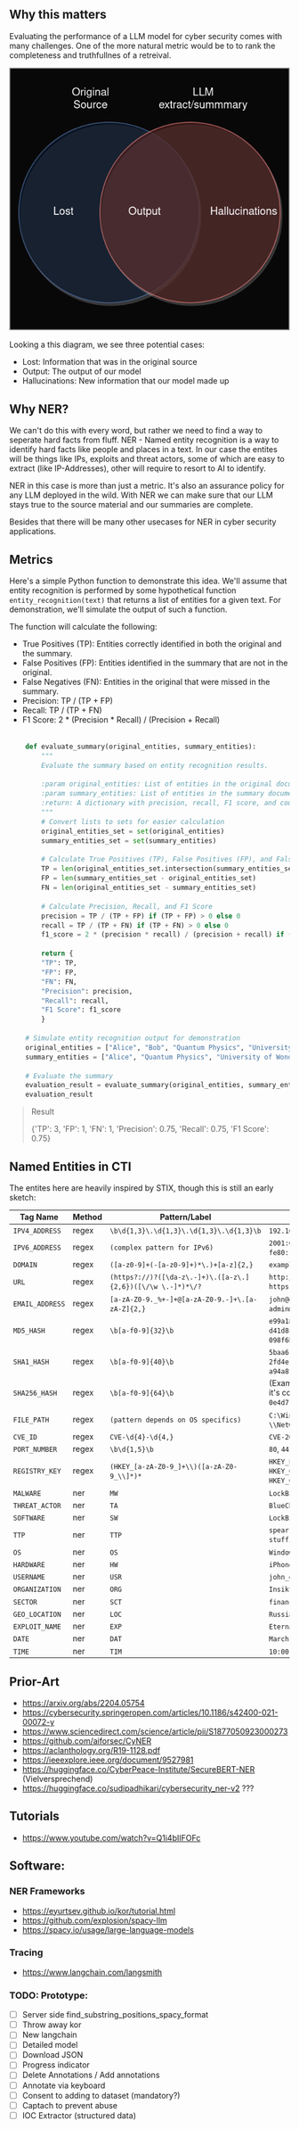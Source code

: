 ## Why this matters

Evaluating the performance of a LLM model for cyber security comes with many challenges.
One of the more natural metric would be to to rank the completeness and truthfullnes of a retreival.

![venn-diagram.drawio.png](venn-diagram.drawio.png)

Looking a this diagram, we see three potential cases:

 - Lost: Information that was in the original source
 - Output: The output of our model
 - Hallucinations: New information that our model made up

## Why NER?

We can't do this with every word, but rather we need to find a way to seperate hard facts from fluff.
NER - Named entity recognition is a way to identify hard facts like people and places in a text.
In our case the entites will be things like IPs, exploits and threat actors, some of which are easy to extract (like IP-Addresses), other will require to resort to AI to identify.

NER in this case is more than just a metric. It's also an assurance policy for any LLM deployed in the wild.
With NER we can make sure that our LLM stays true to the source material and our summaries are complete.

Besides that there will be many other usecases for NER in cyber security applications.


## Metrics

Here's a simple Python function to demonstrate this idea. 
We'll assume that entity recognition is performed by some hypothetical function `entity_recognition(text)` that returns a list of entities for a given text. 
For demonstration, we'll simulate the output of such a function. 

The function will calculate the following:

 -   True Positives (TP): Entities correctly identified in both the original and the summary.
 -   False Positives (FP): Entities identified in the summary that are not in the original.
 -   False Negatives (FN): Entities in the original that were missed in the summary.
 -   Precision: TP / (TP + FP)
 -   Recall: TP / (TP + FN)
 -   F1 Score: 2 * (Precision * Recall) / (Precision + Recall)


```python

	def evaluate_summary(original_entities, summary_entities):
	    """
	    Evaluate the summary based on entity recognition results.
	    
	    :param original_entities: List of entities in the original document
	    :param summary_entities: List of entities in the summary document
	    :return: A dictionary with precision, recall, F1 score, and counts of TP, FP, FN
	    """
	    # Convert lists to sets for easier calculation
	    original_entities_set = set(original_entities)
	    summary_entities_set = set(summary_entities)
	    
	    # Calculate True Positives (TP), False Positives (FP), and False Negatives (FN)
	    TP = len(original_entities_set.intersection(summary_entities_set))
	    FP = len(summary_entities_set - original_entities_set)
	    FN = len(original_entities_set - summary_entities_set)
	    
	    # Calculate Precision, Recall, and F1 Score
	    precision = TP / (TP + FP) if (TP + FP) > 0 else 0
	    recall = TP / (TP + FN) if (TP + FN) > 0 else 0
	    f1_score = 2 * (precision * recall) / (precision + recall) if (precision + recall) > 0 else 0
	    
	    return {
		"TP": TP,
		"FP": FP,
		"FN": FN,
		"Precision": precision,
		"Recall": recall,
		"F1 Score": f1_score
	    }

	# Simulate entity recognition output for demonstration
	original_entities = ["Alice", "Bob", "Quantum Physics", "University of Wonderland"]
	summary_entities = ["Alice", "Quantum Physics", "University of Wonderland", "Magic"]

	# Evaluate the summary
	evaluation_result = evaluate_summary(original_entities, summary_entities)
	evaluation_result

```

> Result
>
> {'TP': 3,
>  'FP': 1,
>  'FN': 1,
>  'Precision': 0.75,
>  'Recall': 0.75,
>  'F1 Score': 0.75}


## Named Entities in CTI

The entites here are heavily inspired by STIX, though this is still an early sketch:

| Tag Name        | Method | Pattern/Label            | Examples                           |
|-----------------|--------|--------------------------|------------------------------------|
| `IPV4_ADDRESS`  | regex  | `\b\d{1,3}\.\d{1,3}\.\d{1,3}\.\d{1,3}\b` | `192.168.1.1`, `10.0.0.1`, `172.16.254.1` |
| `IPV6_ADDRESS`  | regex  | `(complex pattern for IPv6)` | `2001:0db8:85a3:0000:0000:8a2e:0370:7334`, `::1`, `fe80::202:b3ff:fe1e:8329` |
| `DOMAIN`        | regex  | `([a-z0-9]+(-[a-z0-9]+)*\.)+[a-z]{2,}` | `example.com`, `subdomain.example.org`, `openai.com` |
| `URL`           | regex  | `(https?://)?([\da-z\.-]+)\.([a-z\.]{2,6})([\/\w \.-]*)*\/?` | `http://example.com`, `https://sub.example.org/path`, `openai.com` |
| `EMAIL_ADDRESS` | regex  | `[a-zA-Z0-9._%+-]+@[a-zA-Z0-9.-]+\.[a-zA-Z]{2,}` | `john@example.com`, `alice@openai.com`, `admin@test.org` |
| `MD5_HASH`      | regex  | `\b[a-f0-9]{32}\b` | `e99a18c428cb38d5f260853678922e03`, `d41d8cd98f00b204e9800998ecf8427e`, `098f6bcd4621d373cade4e832627b4f6` |
| `SHA1_HASH`     | regex  | `\b[a-f0-9]{40}\b` | `5baa61e4c9b93f3f0682250b6cf8331b7ee68fd8`, `2fd4e1c67a2d28fced849ee1bb76e7391b93eb12`, `a94a8fe5ccb19ba61c4c0873d391e987982fbbd3` |
| `SHA256_HASH`   | regex  | `\b[a-f0-9]{64}\b` | (Examples for this hash type would be long, so it's common to see just partials like `0e4d7...aad3f`) |
| `FILE_PATH`     | regex  | `(pattern depends on OS specifics)` | `C:\Windows\system32`, `/home/user/file.txt`, `\\Network\Share\file.doc` |
| `CVE_ID`        | regex  | `CVE-\d{4}-\d{4,}` | `CVE-2021-3156`, `CVE-2020-1472`, `CVE-2019-0708` |
| `PORT_NUMBER`   | regex  | `\b\d{1,5}\b` | `80`, `443`, `22` |
| `REGISTRY_KEY`  | regex  | `(HKEY_[a-zA-Z0-9_]+\\)([a-zA-Z0-9_\\]*)*` | `HKEY_LOCAL_MACHINE\SOFTWARE\Microsoft\Windows`, `HKEY_CURRENT_USER\Software\OpenAI`, `HKEY_CLASSES_ROOT\.txt` |
| `MALWARE`       | ner    | `MW` | `LockBit`, `DarkSide`, `WannaCry` |
| `THREAT_ACTOR`  | ner    | `TA` | `BlueCharlie`, `APT28`, `Lazarus Group` |
| `SOFTWARE`      | ner    | `SW` | `LockBit 2.0`, `Windows 10`, `OpenSSH` |
| `TTP`           | ner    | `TTP` | `spear-phishing`, `drive-by download`, `credential stuffing` |
| `OS`            | ner    | `OS` | `Windows`, `Linux`, `macOS` |
| `HARDWARE`      | ner    | `HW` | `iPhone`, `Netgate Firewall`, `Raspberry Pi` |
| `USERNAME`      | ner    | `USR` | `john_doe`, `admin`, `guest` |
| `ORGANIZATION`  | ner    | `ORG` | `Insikt Group`, `OpenAI`, `Microsoft` |
| `SECTOR`        | ner    | `SCT` | `finance`, `healthcare`, `energy` |
| `GEO_LOCATION`  | ner    | `LOC` | `Russia`, `New York`, `Silicon Valley` |
| `EXPLOIT_NAME`  | ner    | `EXP` | `EternalBlue`, `Heartbleed`, `Shellshock` |
| `DATE`          | ner    | `DAT` | `March 2023`, `September 2022`, `Q2 2021` |
| `TIME`          | ner    | `TIM` | `10:00 AM`, `23:45`, `midnight` |


## Prior-Art

- https://arxiv.org/abs/2204.05754
- https://cybersecurity.springeropen.com/articles/10.1186/s42400-021-00072-y
- https://www.sciencedirect.com/science/article/pii/S1877050923000273
- https://github.com/aiforsec/CyNER
- https://aclanthology.org/R19-1128.pdf
- https://ieeexplore.ieee.org/document/9527981
- https://huggingface.co/CyberPeace-Institute/SecureBERT-NER (Vielversprechend)
- https://huggingface.co/sudipadhikari/cybersecurity_ner-v2 ???

## Tutorials

- https://www.youtube.com/watch?v=Q1i4bIIFOFc


## Software:

### NER Frameworks
- https://eyurtsev.github.io/kor/tutorial.html
- https://github.com/explosion/spacy-llm
- https://spacy.io/usage/large-language-models

### Tracing

- https://www.langchain.com/langsmith


### TODO: Prototype:

- [ ] Server side find_substring_positions_spacy_format
- [ ] Throw away kor
- [ ] New langchain
- [ ] Detailed model
- [ ] Download JSON
- [ ] Progress indicator
- [ ] Delete Annotations / Add annotations
- [ ] Annotate via keyboard
- [ ] Consent to adding to dataset (mandatory?)
- [ ] Captach to prevent abuse
- [ ] IOC Extractor (structured data)